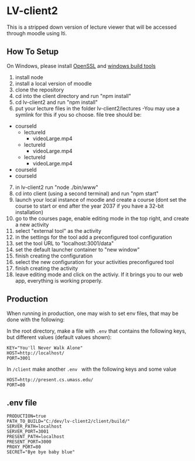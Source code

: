 LV-client2
===
This is a stripped down version of lecture viewer that will be accessed through moodle using lti.

How To Setup
---

On Windows, please install [OpenSSL](https://slproweb.com/products/Win32OpenSSL.html)
and [windows build tools](https://github.com/felixrieseberg/windows-build-tools)

1. install node
2. install a local version of moodle
3. clone the repository
4. cd into the client directory and run "npm install"
5. cd lv-client2 and run "npm install"
6. put your lecture files in the folder lv-client2/lectures -You may use a symlink for this if you so choose.
file tree should be:
* courseId
    * lectureId
        * videoLarge.mp4
    * lectureId
        * videoLarge.mp4
    * lectureId
        * videoLarge.mp4
* courseId
* courseId


7. in lv-client2 run "node ./bin/www"
8. cd into client (using a second terminal) and run "npm start"
9. launch your local instance of moodle and create a course (dont set the course to start or end after the year 2037 if you have a 32-bit installation)
10. go to the courses page, enable editing mode in the top right, and create a new activity
11. select "external tool" as the activity
12. in the settings for the tool add a preconfigured tool configuration
13. set the tool URL to "localhost:3001/data"
14. set the default launcher container to "new window"
15. finish creating the configuration
16. select the new configuration for your activities preconfigured tool
17. finish creating the activity
18. leave editing mode and click on the activiy. If it brings you to our web app, everything is working properly.

Production
---
When running in production, one may wish to set env files, that may be done with the following:

In the root directory, make a file with `.env` that contains the following keys, but different values (default values shown):
```
KEY="You'll Never Walk Alone"
HOST=http://localhost/
PORT=3001
```

In `/client` make another `.env ` with the following keys and some value

```
HOST=http://present.cs.umass.edu/
PORT=80
```

## .env file

```
PRODUCTION=true
PATH_TO_BUILD="C:/dev/lv-client2/client/build/"
SERVER_PATH=localhost
SERVER_PORT=3001
PRESENT_PATH=localhost
PRESENT_PORT=3000
PROXY_PORT=80
SECRET="Bye bye baby blue"
```